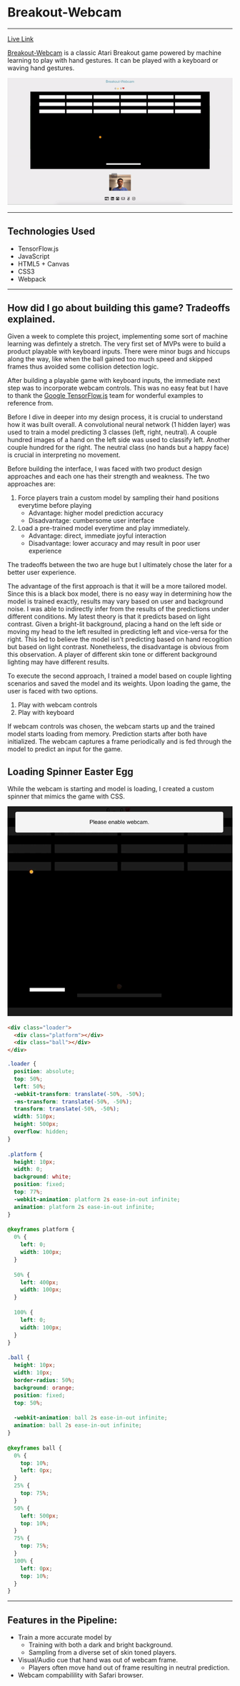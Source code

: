 # Breakout-Webcam

___
[Live Link](https://huangtonyj.github.io/Breakout-Webcam/)

[Breakout-Webcam](https://huangtonyj.github.io/Breakout-Webcam/) is a classic Atari Breakout game powered by machine learning to play with hand gestures. It can be played with a keyboard or waving hand gestures.

![alt text](assets/images/breakout.gif "Breakout Intro GIF")

___

## Technologies Used

* TensorFlow.js
* JavaScript
* HTML5 + Canvas
* CSS3
* Webpack

___

## How did I go about building this game? Tradeoffs explained.

Given a week to complete this project, implementing some sort of machine learning was defintely a stretch. The very first set of MVPs were to build a product playable with keyboard inputs. There were minor bugs and hiccups along the way, like when the ball gained too much speed and skipped frames thus avoided some collision detection logic.

After building a playable game with keyboard inputs, the immediate next step was to incorporate webcam controls. This was no easy feat but I have to thank the [Google TensorFlow.js](https://js.tensorflow.org/) team for wonderful examples to reference from. 

Before I dive in deeper into my design process, it is crucial to understand how it was built overall. A convolutional neural network (1 hidden layer) was used to train a model predicting 3 classes (left, right, neutral). A couple hundred images of a hand on the left side was used to classify left. Another couple hundred for the right. The neutral class (no hands but a happy face) is crucial in interpreting no movement.

Before building the interface, I was faced with two product design approaches and each one has their strength and weakness. The two approaches are:

1. Force players train a custom model by sampling their hand positions everytime before playing
    * Advantage: higher model prediction accuracy
    * Disadvantage: cumbersome user interface
2. Load a pre-trained model everytime and play immediately.
    * Advantage: direct, immediate joyful interaction
    * Disadvantage: lower accuracy and may result in poor user experience

The tradeoffs between the two are huge but I ultimately chose the later for a better user experience.

The advantage of the first approach is that it will be a more tailored model. Since this is a black box model, there is no easy way in determining how the model is trained exactly, results may vary based on user and background noise. I was able to indirectly infer from the results of the predictions under different conditions. My latest theory is that it predicts based on light contrast. Given a bright-lit background, placing a hand on the left side or moving my head to the left resulted in predicting left and vice-versa for the right. This led to believe the model isn't predicting based on hand recogition but based on light contrast. Nonetheless, the disadvantage is obvious from this observation. A player of different skin tone or different background lighting may have different results.

To execute the second approach, I trained a model based on couple lighting scenarios and saved the model and its weights. Upon loading the game, the user is faced with two options.

1. Play with webcam controls
2. Play with keyboard

If webcam controls was chosen, the webcam starts up and the trained model starts loading from memory. Prediction starts after both have initialized. The webcam captures a frame periodically and is fed through the model to predict an input for the game.

## Loading Spinner Easter Egg

While the webcam is starting and model is loading, I created a custom spinner that mimics the game with CSS.

![alt text](assets/images/breakout-loading-spinner.gif "Breakout Loading Spinner GIF")

```html
<div class="loader">
  <div class="platform"></div>
  <div class="ball"></div>
</div>
```

```css
.loader {
  position: absolute;
  top: 50%;
  left: 50%;
  -webkit-transform: translate(-50%, -50%);
  -ms-transform: translate(-50%, -50%);
  transform: translate(-50%, -50%);
  width: 510px;
  height: 500px;
  overflow: hidden;
}

.platform {
  height: 10px;
  width: 0;
  background: white;
  position: fixed;
  top: 77%;
  -webkit-animation: platform 2s ease-in-out infinite;
  animation: platform 2s ease-in-out infinite;
}

@keyframes platform {
  0% {
    left: 0;
    width: 100px;
  }

  50% {
    left: 400px;
    width: 100px;
  }

  100% {
    left: 0;
    width: 100px;
  }
}

.ball {
  height: 10px;
  width: 10px;
  border-radius: 50%;
  background: orange;
  position: fixed;
  top: 50%;

  -webkit-animation: ball 2s ease-in-out infinite;
  animation: ball 2s ease-in-out infinite;
}

@keyframes ball {
  0% {
    top: 10%;
    left: 0px;
  }
  25% {
    top: 75%;
  }
  50% {
    left: 500px;
    top: 10%;
  }
  75% {
    top: 75%;
  } 
  100% {
    left: 0px;
    top: 10%;
  }
}
```

___

## Features in the Pipeline:

* Train a more accurate model by
    * Training with both a dark and bright background.
    * Sampling from a diverse set of skin toned players.
* Visual/Audio cue that hand was out of webcam frame.
    * Players often move hand out of frame resulting in neutral prediction.
* Webcam compabilility with Safari browser.